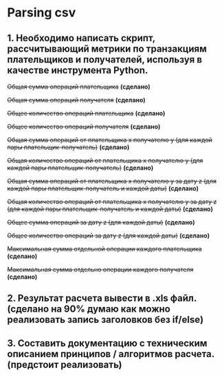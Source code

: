 # Parsing csv

 ## 1. Необходимо написать скрипт, рассчитывающий метрики по транзакциям плательщиков и получателей, используя в качестве инструмента Python.
 ~~Общая сумма операций плательщика~~ **(сделано)**
 
 ~~Общая сумма операций получателя~~ **(сделано)**
 
 ~~Общее количество операций плательщика~~ **(сделано)**
 
 ~~Общее количество операций получателя~~ **(сделано)**
 
 ~~Общая сумма операций от плательщика x получателю y (для каждой пары плательщик-получатель)~~ **(сделано)**
 
 ~~Общая количество операций от плательщика x получателю y (для каждой пары плательщик-получатель)~~ **(сделано)**
 
 ~~Общая сумма операций от плательщика x получателю y за дату z (для каждой пары плательщик-получатель и каждой даты)~~ **(сделано)**
 
 ~~Общая количество операций от плательщика x получателю y за дату z (для каждой пары плательщик-получатель и каждой даты)~~ **(сделано)**
 
 ~~Общее сумма операций за дату z  (для каждой даты)~~ **(сделано)**
 
 ~~Общее количество операций за дату z  (для каждой даты)~~ **(сделано)**
 
 ~~Максимальная сумма отдельной операции каждого плательщика~~ **(сделано)**
 
 ~~Максимальная сумма отдельно операции каждого получателя~~ **(сделано)**
 
 ## 2. Результат расчета вывести в .xls файл.**(сделано на 90% думаю как можно реализовать запись заголовков без if/else)**
 ## 3. Составить документацию с техническим описанием принципов / алгоритмов расчета.(предстоит реализовать)
